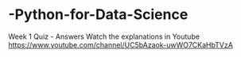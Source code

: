 # -Python-for-Data-Science
Week 1 Quiz - Answers
Watch the explanations in Youtube https://www.youtube.com/channel/UC5bAzaok-uwWO7CKaHbTVzA
